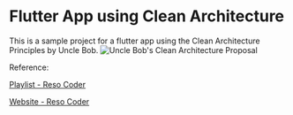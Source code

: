 # Flutter App using Clean Architecture
This is a sample project for a flutter app using the Clean Architecture Principles by Uncle Bob.
![Uncle Bob's Clean Architecture Proposal](https://i.ibb.co/7Jwvmgx/clean-architecture-uncle-bob.png)

Reference:

[Playlist - Reso Coder](https://www.youtube.com/watch?v=KjE2IDphA_U&list=PLB6lc7nQ1n4iYGE_khpXRdJkJEp9WOech)

[Website - Reso Coder](https://resocoder.com/2019/08/27/flutter-tdd-clean-architecture-course-1-explanation-project-structure/)
